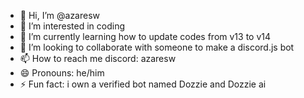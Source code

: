 - 👋 Hi, I’m @azaresw
- 👀 I’m interested in coding
- 🌱 I’m currently learning how to update codes from v13 to v14
- 💞️ I’m looking to collaborate with someone to make a discord.js bot
- 📫 How to reach me discord: azaresw
- 😄 Pronouns: he/him
- ⚡ Fun fact: i own a verified bot named Dozzie and Dozzie ai

<!---
azaresw/azaresw is a ✨ special ✨ repository because its `README.md` (this file) appears on your GitHub profile.
You can click the Preview link to take a look at your changes.
--->
